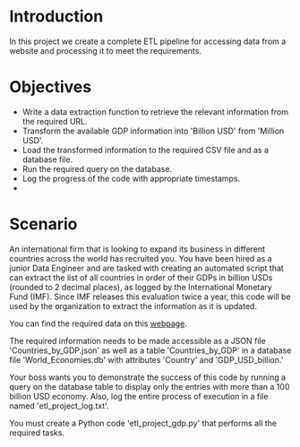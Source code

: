 # Introduction
 In this project we create a complete ETL pipeline for accessing data from a website and processing it to meet the requirements.

# Objectives
* Write a data extraction function to retrieve the relevant information from the required URL.
* Transform the available GDP information into 'Billion USD' from 'Million USD'.
* Load the transformed information to the required CSV file and as a database file.
* Run the required query on the database.
* Log the progress of the code with appropriate timestamps.
* 
# Scenario
An international firm that is looking to expand its business in different countries across the world has recruited you. You have been hired as a junior Data Engineer and are tasked with creating an automated script that can extract the list of all countries in order of their GDPs in billion USDs (rounded to 2 decimal places), as logged by the International Monetary Fund (IMF). Since IMF releases this evaluation twice a year, this code will be used by the organization to extract the information as it is updated.

You can find the required data on this [webpage](https://web.archive.org/web/20230902185326/https://en.wikipedia.org/wiki/List_of_countries_by_GDP_%28nominal%29).

The required information needs to be made accessible as a JSON file 'Countries_by_GDP.json' as well as a table 'Countries_by_GDP' in a database file 'World_Economies.db' with attributes 'Country' and 'GDP_USD_billion.'

Your boss wants you to demonstrate the success of this code by running a query on the database table to display only the entries with more than a 100 billion USD economy. Also, log the entire process of execution in a file named 'etl_project_log.txt'.

You must create a Python code 'etl_project_gdp.py' that performs all the required tasks.

